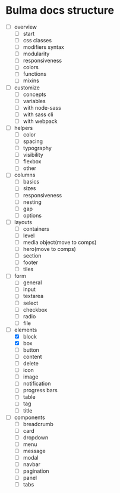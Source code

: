 # Bulma docs structure

- [ ] overview
  - [ ] start
  - [ ] css classes
  - [ ] modifiers syntax
  - [ ] modularity
  - [ ] responsiveness
  - [ ] colors
  - [ ] functions
  - [ ] mixins
- [ ] customize
  - [ ] concepts
  - [ ] variables
  - [ ] with node-sass
  - [ ] with sass cli
  - [ ] with webpack
- [ ] helpers
  - [ ] color
  - [ ] spacing
  - [ ] typography
  - [ ] visibility
  - [ ] flexbox
  - [ ] other
- [ ] columns
  - [ ] basics
  - [ ] sizes
  - [ ] responsiveness
  - [ ] nesting
  - [ ] gap
  - [ ] options
- [ ] layouts
  - [ ] containers
  - [ ] level
  - [ ] media object(move to comps)
  - [ ] hero(move to comps)
  - [ ] section
  - [ ] footer
  - [ ] tiles
- [ ] form
  - [ ] general
  - [ ] input
  - [ ] textarea
  - [ ] select
  - [ ] checkbox
  - [ ] radio
  - [ ] file
- [ ] elements
  - [x] block
  - [x] box
  - [ ] button
  - [ ] content
  - [ ] delete
  - [ ] icon
  - [ ] image
  - [ ] notification
  - [ ] progress bars
  - [ ] table
  - [ ] tag
  - [ ] title
- [ ] components
  - [ ] breadcrumb
  - [ ] card
  - [ ] dropdown
  - [ ] menu
  - [ ] message
  - [ ] modal
  - [ ] navbar
  - [ ] pagination
  - [ ] panel
  - [ ] tabs
